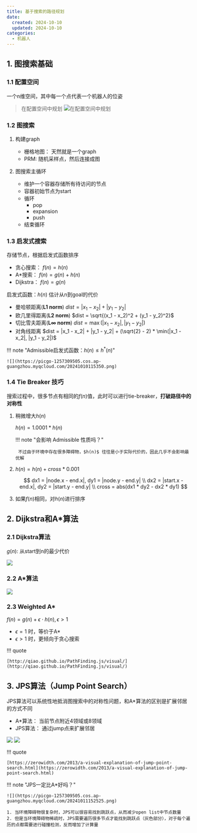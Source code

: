 ```yaml
---
title: 基于搜索的路径规划
date:
  created: 2024-10-10
  updated: 2024-10-10
categories:
  - 机器人
---
```


## 1. 图搜索基础

### 1.1 配置空间

一个n维空间，其中每一个点代表一个机器人的位姿

<!-- more -->

>在配置空间中规划
![在配置空间中规划](https://picgo-1257309505.cos.ap-guangzhou.myqcloud.com/20241010110244.png)

### 1.2 图搜索

1. 构建graph

    - 栅格地图： 天然就是一个graph
    - PRM: 随机采样点，然后连接成图

2. 图搜索主循环

    - 维护一个容器存储所有待访问的节点
    - 容器初始节点为start
    - 循环
        - pop 
        - expansion
        - push
    - 结束循环

### 1.3 启发式搜索

存储节点，根据启发式函数排序

   - 贪心搜索： $f(n) = h(n)$
   - A*搜索： $f(n) = g(n) + h(n)$
   - Dijkstra： $f(n) = g(n)$

启发式函数：$h(n)$ 估计从n到goal的代价

   - 曼哈顿距离(**L1 norm**) $dist = |x_1 - x_2| + |y_1 - y_2|$
   - 欧几里得距离(**L2 norm**) $dist = \sqrt{(x_1 - x_2)^2 + (y_1 - y_2)^2}$
   - 切比雪夫距离(**L∞ norm**) $dist = \max(|x_1 - x_2|, |y_1 - y_2|)$
   - 对角线距离 $dist = |x_1 - x_2| + |y_1 - y_2| + (\sqrt{2} - 2) * \min(|x_1 - x_2|, |y_1 - y_2|)$

!!! note "Admissible启发式函数：$h(n) \leq h^*(n)$"

    ![](https://picgo-1257309505.cos.ap-guangzhou.myqcloud.com/20241010115350.png)

### 1.4 Tie Breaker 技巧

搜索过程中，很多节点有相同的$f(n)$值，此时可以进行tie-breaker，**打破路径中的对称性**

1. 稍微增大$h(n)$

    $h(n) = 1.0001 * h(n)$

    !!! note "会影响 Admissible 性质吗？"

        不过由于环境中存在很多障碍物，$h(n)$ 往往是小于实际代价的，因此几乎不会影响最优解

2. $h(n) = h(n) + cross * 0.001$

    $$
        dx1 = |node.x - end.x|, dy1 = |node.y - end.y| \\
        dx2 = |start.x - end.x|, dy2 = |start.y - end.y| \\
        cross = abs(dx1 * dy2 - dx2 * dy1)
    $$

3. 如果$f(n)$相同，对$h(n)$进行排序

## 2. Dijkstra和A*算法

### 2.1 Dijkstra算法

$g(n)$: 从start到n的最少代价

![](https://picgo-1257309505.cos.ap-guangzhou.myqcloud.com/20241010112711.png)

### 2.2 A*算法

![](https://picgo-1257309505.cos.ap-guangzhou.myqcloud.com/20241010113458.png)

### 2.3 Weighted A*

$f(n) = g(n) + \epsilon \cdot h(n), \epsilon > 1$

- $\epsilon = 1$ 时，等价于A*
- $\epsilon > 1$ 时，更倾向于贪心搜索

!!! quote 

    [http://qiao.github.io/PathFinding.js/visual/](http://qiao.github.io/PathFinding.js/visual/)

## 3. JPS算法（Jump Point Search）

JPS算法可以系统性地抵消图搜索中的对称性问题，和A*算法的区别是扩展邻居的方式不同

- A*算法： 当前节点附近4领域或8领域
- JPS算法： 通过jump点来扩展邻居

![](https://picgo-1257309505.cos.ap-guangzhou.myqcloud.com/20241011150140.png)
![](https://picgo-1257309505.cos.ap-guangzhou.myqcloud.com/20241011150531.png)

!!! quote 

    [https://zerowidth.com/2013/a-visual-explanation-of-jump-point-search.html](https://zerowidth.com/2013/a-visual-explanation-of-jump-point-search.html)

!!! note "JPS一定比A*好吗？"

    ![](https://picgo-1257309505.cos.ap-guangzhou.myqcloud.com/20241011152525.png)

    1. 当环境障碍物很复杂时，JPS可以很容易找到跳跃点，从而减少open list中节点数量
    2. 但是当环境障碍物稀疏时，JPS需要遍历很多节点才能找到跳跃点（灰色部分），对于每个遍历的点都需要进行碰撞检测，反而增加了计算量